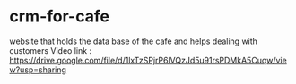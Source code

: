 # crm-for-cafe
website that holds the data base of the cafe and helps dealing with customers
Video link : https://drive.google.com/file/d/1lxTzSPjrP6lVQzJd5u91rsPDMkA5Cuqw/view?usp=sharing
